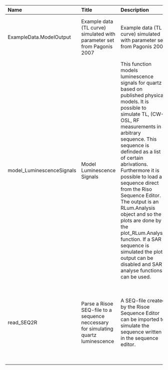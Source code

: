 

| Name                      | Title                                                                              | Description                                                                                                                                                                                                                                                                                                                                                                                                                                                                                                                                | Version | m.Date | m.Time | Author                                                                                                                                     | Citation                                                                                                                                                                                                                                                                                                                                                |
|:--------------------------|:-----------------------------------------------------------------------------------|:-------------------------------------------------------------------------------------------------------------------------------------------------------------------------------------------------------------------------------------------------------------------------------------------------------------------------------------------------------------------------------------------------------------------------------------------------------------------------------------------------------------------------------------------|:--------|:-------|:-------|:-------------------------------------------------------------------------------------------------------------------------------------------|:--------------------------------------------------------------------------------------------------------------------------------------------------------------------------------------------------------------------------------------------------------------------------------------------------------------------------------------------------------|
| ExampleData.ModelOutput   | Example data (TL curve) simulated with parameter set from Pagonis 2007             | Example data (TL curve) simulated with parameter set from Pagonis 2007                                                                                                                                                                                                                                                                                                                                                                                                                                                                     | 0.1.1   | NA     | NA     | Johannes Friedrich, University of Bayreuth (Germany) -                                                                                  | NA                                                                                                                                                                                                                                                                                                                                                      |
| model_LuminescenceSignals | Model Luminescence Signals                                                         | This function models luminescence signals for quartz based on published physical models. It is possible to simulate TL, (CW-) OSL, RF measurements in a arbitrary sequence. This sequence is definded as a  list  of certain abrivations. Furthermore it is possible to load a sequence direct from the Riso Sequence Editor. The output is an  RLum.Analysis object and so the plots are done by the  plot_RLum.Analysis  function. If a SAR sequence is simulated the plot output can be disabled and SAR analyse functions can be used. | 0.1.5   | NA     | NA     | Johannes Friedrich, University of Bayreuth (Germany), -  Sebastian Kreutzer, IRAMAT-CRP2A, Universite Bordeaux Montaigne (France) -  | Friedrich, J., Kreutzer, S., 2019. model_LuminescenceSignals(): Model Luminescence Signals. Function version 0.1.5. In: Friedrich, J., Kreutzer, S., Schmidt, C., 2019. RLumModel: Solving Ordinary Differential Equations to Understand Luminescence. R package version 0.2.5. https://CRAN.R-project.org/package=RLumModel                            |
| read_SEQ2R                | Parse a Risoe SEQ-file to a sequence neccessary for simulating quartz luminescence | A SEQ-file created by the Risoe Sequence Editor can be imported to simulate the sequence written in the sequence editor.                                                                                                                                                                                                                                                                                                                                                                                                                   | 0.1.0   | NA     | NA     | Johannes Friedrich, University of Bayreuth (Germany), -                                                                                 | Friedrich, J., 2019. read_SEQ2R(): Parse a Risoe SEQ-file to a sequence neccessary for simulating quartz luminescence. Function version 0.1.0. In: Friedrich, J., Kreutzer, S., Schmidt, C., 2019. RLumModel: Solving Ordinary Differential Equations to Understand Luminescence. R package version 0.2.5. https://CRAN.R-project.org/package=RLumModel |

